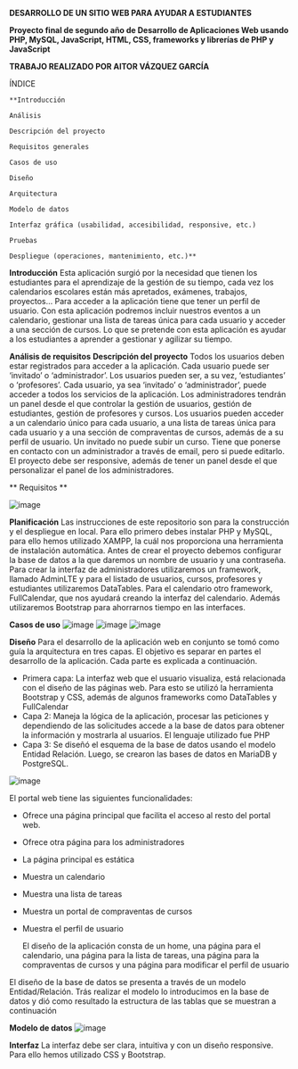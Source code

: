


**DESARROLLO DE UN SITIO WEB PARA AYUDAR A ESTUDIANTES**







**Proyecto final de segundo año de Desarrollo de Aplicaciones Web usando PHP, MySQL, JavaScript, HTML, CSS, frameworks y librerías de PHP y JavaScript**







**TRABAJO REALIZADO POR AITOR VÁZQUEZ GARCÍA**







ÍNDICE

	**Introducción 

	Análisis 

	Descripción del proyecto

	Requisitos generales 

	Casos de uso 

	Diseño 

	Arquitectura 

	Modelo de datos 

	Interfaz gráfica (usabilidad, accesibilidad, responsive, etc.) 

	Pruebas

	Despliegue (operaciones, mantenimiento, etc.)**








**Introducción**
Esta aplicación surgió por la necesidad que tienen los estudiantes para el aprendizaje de la gestión de su tiempo, cada vez los calendarios escolares están más apretados, exámenes, trabajos, proyectos…
Para acceder a la aplicación tiene que tener un perfil de usuario. Con esta aplicación podremos incluir nuestros eventos a un calendario, gestionar una lista de tareas única para cada usuario y acceder a una sección de cursos.
Lo que se pretende con esta aplicación es ayudar a los estudiantes a aprender a gestionar y agilizar su tiempo.

**Análisis de requisitos**
**Descripción del proyecto**
Todos los usuarios deben estar registrados para acceder a la aplicación. Cada usuario puede ser ‘invitado’ o ‘administrador’. Los usuarios pueden ser, a su vez, ‘estudiantes’ o ‘profesores’. Cada usuario, ya sea ‘invitado’ o ‘administrador’, puede acceder a todos los servicios de la aplicación. 
Los administradores tendrán un panel desde el que controlar la gestión de usuarios, gestión de estudiantes, gestión de profesores y cursos.
Los usuarios pueden acceder a un calendario único para cada usuario, a una lista de tareas única para cada usuario y a una sección de compraventas de cursos, además de a su perfil de usuario.
Un invitado no puede subir un curso. Tiene que ponerse en contacto con un administrador a través de email, pero si puede editarlo.
El proyecto debe ser responsive, además de tener un panel desde el que personalizar el panel de los administradores.

**
Requisitos **


![image](https://user-images.githubusercontent.com/58789494/174832106-568a5f86-6bec-4b86-974c-47a96a0d104c.png)



**Planificación**
Las instrucciones de este repositorio son para la construcción y el despliegue en local. Para ello primero debes instalar PHP y MySQL, para ello hemos utilizado XAMPP, la cuál nos proporciona una herramienta de instalación automática.
Antes de crear el proyecto debemos configurar la base de datos a la que daremos un nombre de usuario y una contraseña.
Para crear la interfaz de administradores utilizaremos un framework, llamado AdminLTE y para el listado de usuarios, cursos, profesores y estudiantes utilizaremos DataTables. Para el calendario otro framework, FullCalendar, que nos ayudará creando la interfaz del calendario.
Además utilizaremos Bootstrap para ahorrarnos tiempo en las interfaces.







**Casos de uso**
![image](https://user-images.githubusercontent.com/58789494/174832672-af8f7b04-d4a2-405d-a02b-1f16af6bd32e.png)
![image](https://user-images.githubusercontent.com/58789494/174832700-df9440ed-d24e-4553-a81b-60f20c8562ac.png)
![image](https://user-images.githubusercontent.com/58789494/174832750-f1ea26d9-a86d-4675-8763-f18db25d1918.png)






**Diseño**
Para el desarrollo de la aplicación web en conjunto se tomó como guía la arquitectura en tres capas. 
El objetivo es separar en partes el desarrollo de la aplicación. Cada parte es explicada a continuación. 

- Primera capa: La interfaz web que el usuario visualiza, está relacionada con el diseño de las páginas web. Para esto se utilizó la herramienta Bootstrap y CSS, además de algunos frameworks como DataTables y FullCalendar
- Capa 2: Maneja la lógica de la aplicación, procesar las peticiones y dependiendo de las solicitudes accede a la base de datos para obtener la información y mostrarla al usuarios. El lenguaje utilizado fue PHP
- Capa 3: Se diseñó el esquema de la base de datos usando el modelo Entidad Relación. Luego, se crearon las bases de datos en MariaDB y PostgreSQL. 

![image](https://user-images.githubusercontent.com/58789494/174832866-4fd3cd11-c3ca-4df2-9a24-2bf5d9848b5d.png)


El portal web tiene las siguientes funcionalidades: 
- Ofrece una página principal que facilita el acceso al resto del portal web.
 - Ofrece otra página para los administradores
- La página principal es estática 
- Muestra un calendario 
- Muestra una lista de tareas
- Muestra un portal de compraventas de cursos
- Muestra el perfil de usuario

	El diseño de la aplicación consta de un home, una página para el calendario, una página para la lista de tareas, una página para la compraventas de cursos y una página para modificar el perfil de usuario


El diseño de la base de datos se presenta a través de un modelo Entidad/Relación. Trás realizar el modelo lo introducimos en la base de datos y dió como resultado la estructura de las tablas que se muestran a continuación




**Modelo de datos**
![image](https://user-images.githubusercontent.com/58789494/174832949-5917ee2e-c38e-45c9-b745-96a400595439.png)

**Interfaz**
La interfaz debe ser clara, intuitiva y con un diseño responsive. Para ello hemos utilizado CSS y Bootstrap. 


